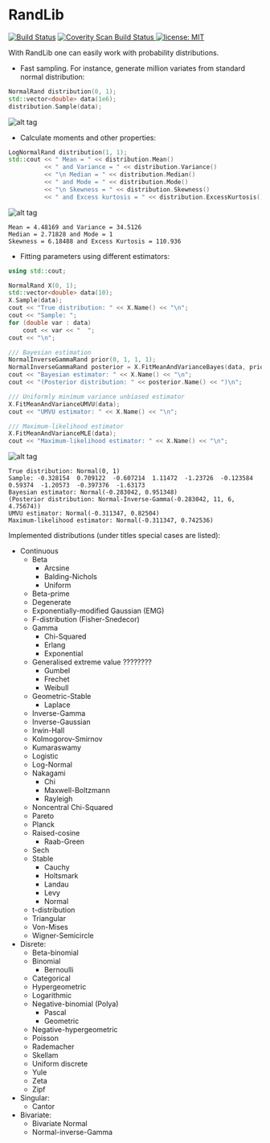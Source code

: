 # RandLib

[![Build Status](https://travis-ci.org/StochasticEngineer/RandLib.svg?branch=master)](https://travis-ci.org/StochasticEngineer/RandLib)
<a href="https://scan.coverity.com/projects/randlib">
  <img alt="Coverity Scan Build Status"
       src="https://scan.coverity.com/projects/12703/badge.svg"/>
</a>
[![license: MIT](https://img.shields.io/github/license/mashape/apistatus.svg)](https://opensource.org/licenses/MIT)

With RandLib one can easily work with probability distributions.
* Fast sampling. For instance, generate million variates from standard normal distribution:
```c++
NormalRand distribution(0, 1);
std::vector<double> data(1e6);
distribution.Sample(data);
```
![alt tag](https://github.com/StochasticEngineer/RandLib/blob/master/images/standardNormal.png)

* Calculate moments and other properties:
```c++
LogNormalRand distribution(1, 1);
std::cout << " Mean = " << distribution.Mean()
          << " and Variance = " << distribution.Variance()
          << "\n Median = " << distribution.Median()
          << " and Mode = " << distribution.Mode()
          << "\n Skewness = " << distribution.Skewness()
          << " and Excess kurtosis = " << distribution.ExcessKurtosis();
```
![alt tag](https://github.com/StochasticEngineer/RandLib/blob/master/images/lognormal11.png)
```
Mean = 4.48169 and Variance = 34.5126
Median = 2.71828 and Mode = 1
Skewness = 6.18488 and Excess Kurtosis = 110.936
```
* Fitting parameters using different estimators:
```c++
using std::cout;

NormalRand X(0, 1);
std::vector<double> data(10);
X.Sample(data);
cout << "True distribution: " << X.Name() << "\n";
cout << "Sample: ";
for (double var : data)
    cout << var << "  ";
cout << "\n";

/// Bayesian estimation
NormalInverseGammaRand prior(0, 1, 1, 1);
NormalInverseGammaRand posterior = X.FitMeanAndVarianceBayes(data, prior);
cout << "Bayesian estimator: " << X.Name() << "\n";
cout << "(Posterior distribution: " << posterior.Name() << ")\n";

/// Uniformly minimum variance unbiased estimator
X.FitMeanAndVarianceUMVU(data);
cout << "UMVU estimator: " << X.Name() << "\n";

/// Maximum-likelihood estimator
X.FitMeanAndVarianceMLE(data);
cout << "Maximum-likelihood estimator: " << X.Name() << "\n";
```
![alt tag](https://github.com/StochasticEngineer/RandLib/blob/master/images/normalFit.png)
```
True distribution: Normal(0, 1)
Sample: -0.328154  0.709122  -0.607214  1.11472  -1.23726  -0.123584  0.59374  -1.20573  -0.397376  -1.63173
Bayesian estimator: Normal(-0.283042, 0.951348)
(Posterior distribution: Normal-Inverse-Gamma(-0.283042, 11, 6, 4.75674))
UMVU estimator: Normal(-0.311347, 0.82504)
Maximum-likelihood estimator: Normal(-0.311347, 0.742536)
```

Implemented distributions (under titles special cases are listed):
* Continuous
  * Beta
    * Arcsine
    * Balding-Nichols
    * Uniform
  * Beta-prime
  * Degenerate
  * Exponentially-modified Gaussian (EMG)
  * F-distribution (Fisher-Snedecor)
  * Gamma
    * Chi-Squared
    * Erlang
    * Exponential
  * Generalised extreme value ????????
    * Gumbel
    * Frechet
    * Weibull
  * Geometric-Stable
    * Laplace
  * Inverse-Gamma
  * Inverse-Gaussian
  * Irwin-Hall
  * Kolmogorov-Smirnov
  * Kumaraswamy
  * Logistic
  * Log-Normal
  * Nakagami
    * Chi
    * Maxwell-Boltzmann
    * Rayleigh
  * Noncentral Chi-Squared
  * Pareto
  * Planck
  * Raised-cosine
    * Raab-Green
  * Sech
  * Stable
    * Cauchy
    * Holtsmark
    * Landau
    * Levy
    * Normal
  * t-distribution
  * Triangular
  * Von-Mises
  * Wigner-Semicircle
* Disrete:
  * Beta-binomial
  * Binomial
    * Bernoulli
  * Categorical
  * Hypergeometric
  * Logarithmic
  * Negative-binomial (Polya)
    * Pascal
    * Geometric
  * Negative-hypergeometric
  * Poisson
  * Rademacher
  * Skellam
  * Uniform discrete
  * Yule
  * Zeta
  * Zipf
* Singular:
  * Cantor
* Bivariate:
  * Bivariate Normal
  * Normal-inverse-Gamma
